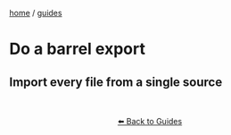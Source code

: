 

<p><a href="/">home</a> / <a href="/guides">guides</a></p>
<div class="rainbow-retro"></div>

<h1>Do a barrel export</h1>
<h2>Import every file from a single source</h2>



<p class="spacers"> <br /></p>
<div align="center" >
  <p>
    <a href="https://beau.sh/guides/">⬅️ Back to Guides</a>
  </p>
</div>

